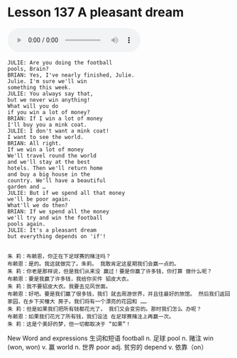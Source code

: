 #  Lesson 137 A pleasant dream

​<audio id="audio" controls="" loop="loop">
    <source id="mp3" src="https://online1.tingclass.net/lesson/shi0529/0000/16/137.mp3"> 
</audio>

```
JULIE: Are you doing the football
pools, Brain?
BRIAN: Yes, I've nearly finished, Julie.
Julie. I'm sure we'll win
something this week.
JULIE: You always say that,
but we never win anything!
What will you do
if you win a lot of money?
BRIAN: If I win a lot of money
I'll buy you a mink coat.
JULIE: I don't want a mink coat!
I want to see the world.
BRIAN: All right.
If we win a lot of money
We'll travel round the world
and we'll stay at the best
hotels. Then we'll return home
and buy a big house in the
country. We'll have a beautiful
garden and …
JULIE: But if we spend all that money
we'll be poor again.
What'll we do then?
BRIAN: If we spend all the money
we'll try and win the football
pools again.
JULIE: It's a pleasant dream
but everything depends on 'if'!


朱 莉：布赖恩，你正在下足球赛的赌注吗？
布赖恩：是的。我这就做完了。朱莉。 我敢肯定这星期我们会赢一点的。
朱 莉：你老是那样说，但是我们从来没 赢过！要是你赢了许多钱，你打算 做什么呢？
布赖恩：要是我赢了许多钱，我给你买件 貂皮大衣。
朱 莉：我不要貂皮大衣。我要去见风世面。
布赖恩：好吧。要是我们赢了很多钱，我们 就去周游世界，并且往最好的旅馆。 然后我们返回家园，在乡下买幢大 房子。我们将有一个漂亮的花园和 ……
朱 莉：但是如果我们把所有钱都花光了， 我们又会变穷的。那时我们怎么 办呢？
布赖恩：如果我们花光了所有钱，我们设法 在足球赛赌注上再赢一次。
朱 莉：这是个美好的梦，但一切都取决于 “如果”！
```

New Word and expressions 生词和短语
football
n. 足球
pool
n. 赌注
win (won, won)
v. 赢
world
n. 世界
poor
adj. 贫穷的
depend
v. 依靠（on）
